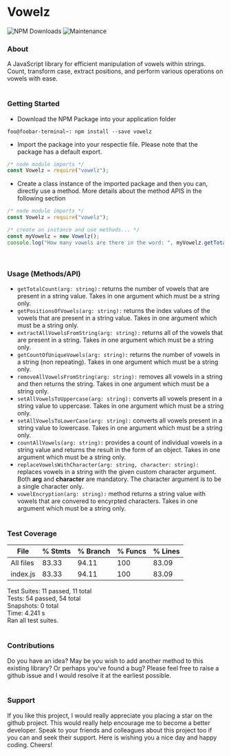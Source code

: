 # Vowelz
![NPM Downloads](https://img.shields.io/npm/dt/vowelz)
![Maintenance](https://img.shields.io/maintenance/yes/2024)


### About
A JavaScript library for efficient manipulation of vowels within strings. Count, transform case, extract positions, and perform various operations on vowels with ease.
<br/><br/>

### Getting Started
- Download the NPM Package into your application folder
```console
foo@foobar-terminal~: npm install --save vowelz
```
- Import the package into your respectie file. Please note that the package has a default export.
```javascript
/* node module imports */
const Vowelz = require("vowelz");
```
- Create a class instance of the imported package and then you can, directly use a method. More details about the method APIS in the following section
```javascript
/* node module imports */
const Vowelz = require("vowelz");

/* create an instance and use methods... */
const myVowelz = new Vowelz();
console.log("How many vowels are there in the word: ", myVowelz.getTotalCount("hello world"));
```
<br/>

### Usage (Methods/API)
- ```getTotalCount(arg: string):``` returns the number of vowels that are present in a string value. Takes in one argument which must be a string only.
- ```getPositionsOfVowels(arg: string):``` returns the index values of the vowels that are present in a string value. Takes in one argument which must be a string only.
- ```extractAllVowelsFromString(arg: string):``` returns all of the vowels that are present in a string. Takes in one argument which must be a string only.
- ```getCountOfUniqueVowels(arg: string):``` returns the number of vowels in a string (non repeating). Takes in one argument which must be a string only.
- ```removeAllVowelsFromString(arg: string):``` removes all vowels in a string and then returns the string. Takes in one argument which must be a string only.
- ```setAllVowelsToUppercase(arg: string):``` converts all vowels present in a string value to uppercase. Takes in one argument which must be a string only.
- ```setAllVowelsToLowerCase(arg: string):``` converts all vowels present in a string value to lowercase. Takes in one argument which must be a string only.
- ```countAllVowels(arg: string):``` provides a count of individual vowels in a string value and returns the result in the form of an object. Takes in one argument which must be a string only.
- ```replaceVowelsWithCharacter(arg: string, character: string):``` replaces vowels in a string with the given custom character argument. Both <b>arg</b> and <b>character</b> are mandatory. The character argument is to be a single character only.
- ```vowelEncryption(arg: string):``` method returns a string value with vowels that are convered to encyrpted characters. Takes in one argument which must be a string only.
<br/><br/>

### Test Coverage

File      | % Stmts | % Branch | % Funcs | % Lines |              
----------|---------|----------|---------|---------|
All files |   83.33 |    94.11 |     100 |   83.09 |                                         
 index.js |   83.33 |    94.11 |     100 |   83.09 |
 
Test Suites: 11 passed, 11 total<br/>
Tests:       54 passed, 54 total<br/>
Snapshots:   0 total<br/>
Time:        4.241 s<br/>
Ran all test suites.
<br/><br/>

### Contributions
Do you have an idea? May be you wish to add another method to this existing library? Or perhaps you've found a bug? Please feel free to raise a github issue and I would resolve it at the earliest possible.
<br/><br/>

### Support
If you like this project, I would really appreciate you placing a star on the github project. This would really help encourage me to become a better developer. Speak to your friends and colleagues about this project too if you can and seek their support. Here is wishing you a nice day and happy coding. Cheers!
